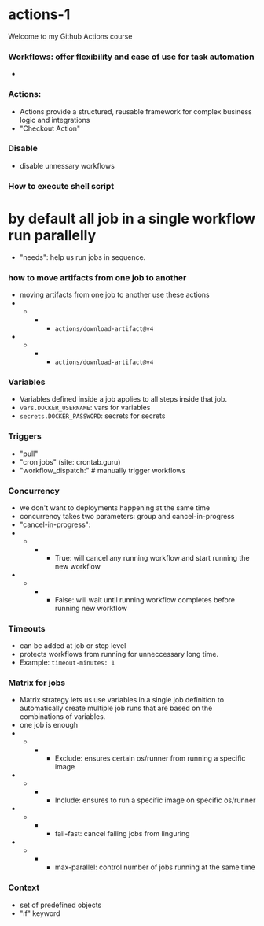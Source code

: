 # actions-1
Welcome to my Github Actions course

### Workflows: offer flexibility and ease of use for task automation
- 
### Actions:  
- Actions provide a structured, reusable framework for complex business logic and integrations
- "Checkout Action" 

### Disable
- disable unnessary workflows

### How to execute shell script

# by default all job in a single workflow run parallelly
- "needs": help us run jobs in sequence.

### how to move artifacts from one job to another
- moving artifacts from one job to another use these actions
- - - - `actions/download-artifact@v4`
- - - - `actions/download-artifact@v4`

### Variables
- Variables defined inside a job applies to all steps inside that job.
- `vars.DOCKER_USERNAME`: vars for variables
- `secrets.DOCKER_PASSWORD`: secrets for secrets


### Triggers 
- "pull"
- "cron jobs" (site: crontab.guru)
- "workflow_dispatch:"    # manually trigger workflows


### Concurrency
- we don't want to deployments happening at the same time
- concurrency takes two parameters: group and cancel-in-progress
- "cancel-in-progress": 
- - - - True: will cancel any running workflow and start running the new workflow
- - - - False: will wait until running workflow completes before running new workflow

### Timeouts
- can be added at job or step level
- protects workflows from running for unneccessary long time.
- Example: `timeout-minutes: 1`

### Matrix for jobs
- Matrix strategy lets us use variables in a single job definition to automatically create multiple job runs that are based on the combinations of variables.
- one job is enough
- - - - Exclude: ensures certain os/runner from running a specific image
- - - - Include: ensures to run a specific image on specific os/runner
- - - - fail-fast: cancel failing jobs from linguring
- - - - max-parallel: control number of jobs running at the same time

### Context
- set of predefined objects
- "if" keyword